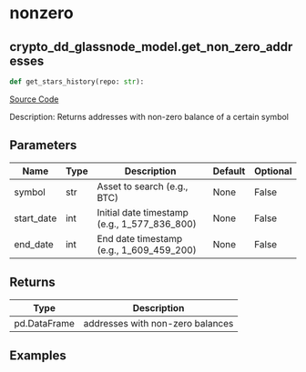 # nonzero

## crypto_dd_glassnode_model.get_non_zero_addresses

```python
def get_stars_history(repo: str):
```
[Source Code](https://github.com/OpenBB-finance/OpenBBTerminal/tree/main/openbb_terminal/decorators.py#L251)

Description: Returns addresses with non-zero balance of a certain symbol

## Parameters

| Name | Type | Description | Default | Optional |
| ---- | ---- | ----------- | ------- | -------- |
| symbol | str | Asset to search (e.g., BTC) | None | False |
| start_date | int | Initial date timestamp (e.g., 1_577_836_800) | None | False |
| end_date | int | End date timestamp (e.g., 1_609_459_200) | None | False |

## Returns

| Type | Description |
| ---- | ----------- |
| pd.DataFrame | addresses with non-zero balances |

## Examples

